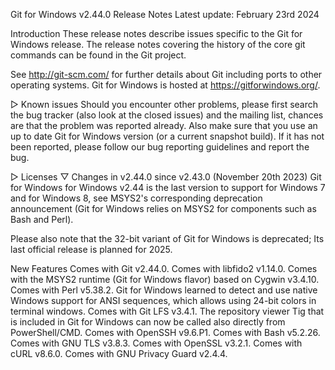 Git for Windows v2.44.0 Release Notes
Latest update: February 23rd 2024

Introduction
These release notes describe issues specific to the Git for Windows release. The release notes covering the history of the core git commands can be found in the Git project.

See http://git-scm.com/ for further details about Git including ports to other operating systems. Git for Windows is hosted at https://gitforwindows.org/.

▷
Known issues
Should you encounter other problems, please first search the bug tracker (also look at the closed issues) and the mailing list, chances are that the problem was reported already. Also make sure that you use an up to date Git for Windows version (or a current snapshot build). If it has not been reported, please follow our bug reporting guidelines and report the bug.

▷
Licenses
▽
Changes in v2.44.0
since v2.43.0 (November 20th 2023)
Git for Windows for Windows v2.44 is the last version to support for Windows 7 and for Windows 8, see MSYS2's corresponding deprecation announcement (Git for Windows relies on MSYS2 for components such as Bash and Perl).

Please also note that the 32-bit variant of Git for Windows is deprecated; Its last official release is planned for 2025.

New Features
Comes with Git v2.44.0.
Comes with libfido2 v1.14.0.
Comes with the MSYS2 runtime (Git for Windows flavor) based on Cygwin v3.4.10.
Comes with Perl v5.38.2.
Git for Windows learned to detect and use native Windows support for ANSI sequences, which allows using 24-bit colors in terminal windows.
Comes with Git LFS v3.4.1.
The repository viewer Tig that is included in Git for Windows can now be called also directly from PowerShell/CMD.
Comes with OpenSSH v9.6.P1.
Comes with Bash v5.2.26.
Comes with GNU TLS v3.8.3.
Comes with OpenSSL v3.2.1.
Comes with cURL v8.6.0.
Comes with GNU Privacy Guard v2.4.4.

